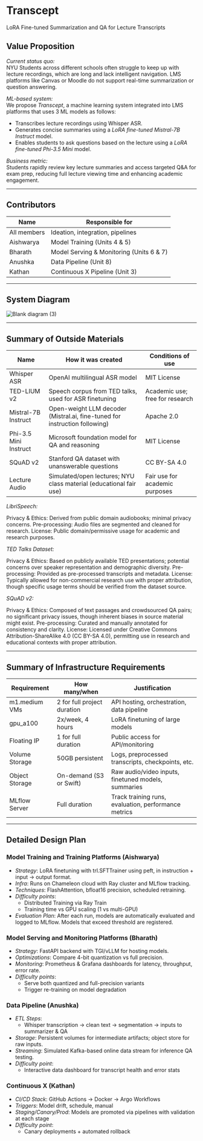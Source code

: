 # Transcept  
LoRA Fine-tuned Summarization and QA for Lecture Transcripts

## Value Proposition

*Current status quo:*  
NYU Students across different schools often struggle to keep up with lecture recordings, which are long and lack intelligent navigation. LMS platforms like Canvas or Moodle do not support real-time summarization or question answering.

*ML-based system:*  
We propose *Transcept*, a machine learning system integrated into LMS platforms that uses 3 ML models as follows:
- Transcribes lecture recordings using Whisper ASR.
- Generates concise summaries using a *LoRA fine-tuned Mistral-7B Instruct* model.
- Enables students to ask questions based on the lecture using a *LoRA fine-tuned Phi-3.5 Mini* model.

*Business metric:*  
Students rapidly review key lecture summaries and access targeted Q&A for exam prep, reducing full lecture viewing time and enhancing academic engagement.

---

## Contributors

| Name        | Responsible for                      |
|-------------|--------------------------------------|
| All members | Ideation, integration, pipelines     |
| Aishwarya   | Model Training (Units 4 & 5)          |
| Bharath     | Model Serving & Monitoring (Units 6 & 7) |
| Anushka     | Data Pipeline (Unit 8)               |
| Kathan      | Continuous X Pipeline (Unit 3)       |

---

## System Diagram

![Blank diagram (3)](https://github.com/user-attachments/assets/7a55c086-b0df-45bd-8a0b-ab84f2a85003)

---

## Summary of Outside Materials

| Name              | How it was created                                                                 | Conditions of use                          |
|-------------------|--------------------------------------------------------------------------------------|---------------------------------------------|
| Whisper ASR       | OpenAI multilingual ASR model                                                       | MIT License                                 |
| TED-LIUM v2       | Speech corpus from TED talks, used for ASR finetuning                              | Academic use; free for research             |
| Mistral-7B Instruct | Open-weight LLM decoder (Mistral.ai, fine-tuned for instruction following)       | Apache 2.0                                  |
| Phi-3.5 Mini Instruct | Microsoft foundation model for QA and reasoning                                | MIT License                                 |
| SQuAD v2          | Stanford QA dataset with unanswerable questions                                     | CC BY-SA 4.0                                |
| Lecture Audio     | Simulated/open lectures; NYU class material (educational fair use)                  | Fair use for academic purposes              |

*LibriSpeech:*

Privacy & Ethics: Derived from public domain audiobooks; minimal privacy concerns.
Pre-processing: Audio files are segmented and cleaned for research.
License: Public domain/permissive usage for academic and research purposes.

*TED Talks Dataset:*

Privacy & Ethics: Based on publicly available TED presentations; potential concerns over speaker representation and demographic diversity.
Pre-processing: Provided as pre-processed transcripts and metadata.
License: Typically allowed for non-commercial research use with proper attribution, though specific usage terms should be verified from the dataset source.

*SQuAD v2:*

Privacy & Ethics: Composed of text passages and crowdsourced QA pairs; no significant privacy issues, though inherent biases in source material might exist.
Pre-processing: Curated and manually annotated for consistency and clarity.
License: Licensed under Creative Commons Attribution-ShareAlike 4.0 (CC BY-SA 4.0), permitting use in research and educational contexts with proper attribution.

---

## Summary of Infrastructure Requirements

| Requirement       | How many/when                        | Justification                                               |
|------------------|--------------------------------------|-------------------------------------------------------------|
| m1.medium VMs   | 2 for full project duration          | API hosting, orchestration, data pipeline                   |
| gpu_a100        | 2x/week, 4 hours                     | LoRA finetuning of large models                             |
| Floating IP       | 1 for full duration                  | Public access for API/monitoring                           |
| Volume Storage    | 50GB persistent                      | Logs, preprocessed transcripts, checkpoints, etc.           |
| Object Storage    | On-demand (S3 or Swift)              | Raw audio/video inputs, finetuned models, summaries         |
| MLflow Server     | Full duration                        | Track training runs, evaluation, performance metrics        |

---

## Detailed Design Plan

### Model Training and Training Platforms (Aishwarya)

- *Strategy*: LoRA finetuning with trl.SFTTrainer using peft, in instruction + input → output format.
- *Infra*: Runs on Chameleon cloud with Ray cluster and MLflow tracking.
- *Techniques*: FlashAttention, bfloat16 precision, scheduled retraining.
- *Difficulty points*:
  -  Distributed Training via Ray Train  
  -  Training time vs GPU scaling (1 vs multi-GPU)  
- *Evaluation Plan*: After each run, models are automatically evaluated and logged to MLflow. Models that exceed threshold are registered.

### Model Serving and Monitoring Platforms (Bharath)

- *Strategy*: FastAPI backend with TGI/vLLM for hosting models.
- *Optimizations*: Compare 4-bit quantization vs full precision.
- *Monitoring*: Prometheus & Grafana dashboards for latency, throughput, error rate.
- *Difficulty points*:
  -  Serve both quantized and full-precision variants  
  -  Trigger re-training on model degradation  

### Data Pipeline (Anushka)

- *ETL Steps*:
  - Whisper transcription → clean text → segmentation → inputs to summarizer & QA
- *Storage*: Persistent volumes for intermediate artifacts; object store for raw inputs.
- *Streaming*: Simulated Kafka-based online data stream for inference QA testing.
- *Difficulty point*:
  -  Interactive data dashboard for transcript health and error stats

### Continuous X (Kathan)

- *CI/CD Stack*: GitHub Actions → Docker → Argo Workflows
- *Triggers*: Model drift, schedule, manual
- *Staging/Canary/Prod*: Models are promoted via pipelines with validation at each stage
- *Difficulty point*:
  -  Canary deployments + automated rollback
